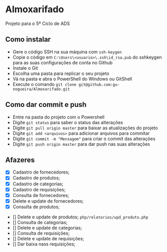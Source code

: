 # Almoxarifado
Projeto para o 5º Ciclo de ADS

## Como instalar

* Gere o código SSH na sua máquina com ```ssh-keygen```
* Copie o código em ```C:\Users\<usuario>\.ssh\id_rsa.pub``` do sshkeygen para as suas configurações de conta no Github
* Instale o Git
* Escolha uma pasta para replicar o seu projeto
* Vá na pasta e abra o PowerShell do Windows ou GitShell
* Execute o comando ```git clone git@github.com:gu-nogueira/Almoxarifado.git```

## Como dar commit e push

* Entre na pasta do projeto com o Powershell
* Digite ```git status``` para saber o status das alterações
* Digite ```git pull origin master``` para baixar as atualizações do projeto
* Digite ```git add <arquivos>``` para adicionar arquivos para commitar
* Digite ```git commit -m "Mensagem"``` para criar o commit das alterações
* Digite ```git push origin master``` para dar push nas suas alterações 

## Afazeres

* [x] Cadastro de fornecedores;
* [x] Cadastro de produtos;
* [x] Cadastro de categorias;
* [x] Cadastro de requisições;
* [x] Consulta de fornecedores;
* [x] Delete e update de fornecedores;
* [x] Consulta de produtos;
* [] Delete e update de produtos; ```php/relatorios/upd_produto.php```
* [] Consulta de categorias;
* [] Delete e update de categorias;
* [] Consulta de requisições;
* [] Delete e update de requisições;
* [] Dar baixa nass requisições;
